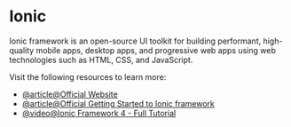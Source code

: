 # Ionic

Ionic framework is an open-source UI toolkit for building performant, high-quality mobile apps, desktop apps, and progressive web apps using web technologies such as HTML, CSS, and JavaScript.

Visit the following resources to learn more:

- [@article@Official Website](https://ionicframework.com/)
- [@article@Official Getting Started to Ionic framework](https://ionicframework.com/docs/)
- [@video@Ionic Framework 4 - Full Tutorial](https://www.youtube.com/watch?v=AvbuIRg8_Jg)
